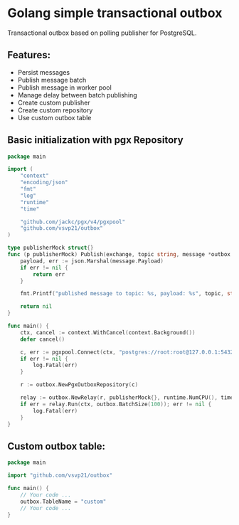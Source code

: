 # Golang simple transactional outbox

Transactional outbox based on polling publisher for PostgreSQL.

## Features:

* Persist messages
* Publish message batch
* Publish message in worker pool
* Manage delay between batch publishing
* Create custom publisher
* Create custom repository
* Use custom outbox table

## Basic initialization with pgx Repository

```go
package main

import (
	"context"
	"encoding/json"
	"fmt"
	"log"
	"runtime"
	"time"

	"github.com/jackc/pgx/v4/pgxpool"
	"github.com/vsvp21/outbox"
)

type publisherMock struct{}
func (p publisherMock) Publish(exchange, topic string, message *outbox.Message) error {
	payload, err := json.Marshal(message.Payload)
	if err != nil {
		return err
	}

	fmt.Printf("published message to topic: %s, payload: %s", topic, string(payload))

	return nil
}

func main() {
	ctx, cancel := context.WithCancel(context.Background())
	defer cancel()

	c, err := pgxpool.Connect(ctx, "postgres://root:root@127.0.0.1:5432/db_name")
	if err != nil {
		log.Fatal(err)
	}

	r := outbox.NewPgxOutboxRepository(c)

	relay := outbox.NewRelay(r, publisherMock{}, runtime.NumCPU(), time.Second)
	if err = relay.Run(ctx, outbox.BatchSize(100)); err != nil {
		log.Fatal(err)
	}
}
```
## Custom outbox table:

```go
package main

import "github.com/vsvp21/outbox"

func main() {
	// Your code ...
	outbox.TableName = "custom"
	// Your code ...
}
```
